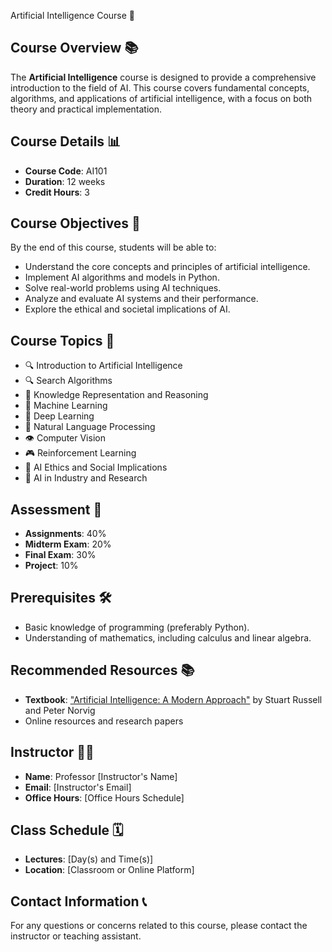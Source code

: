  Artificial Intelligence Course 🤖

## Course Overview 📚

The **Artificial Intelligence** course is designed to provide a comprehensive introduction to the field of AI. This course covers fundamental concepts, algorithms, and applications of artificial intelligence, with a focus on both theory and practical implementation.

## Course Details 📊

- **Course Code**: AI101
- **Duration**: 12 weeks
- **Credit Hours**: 3

## Course Objectives 🎯

By the end of this course, students will be able to:

- Understand the core concepts and principles of artificial intelligence.
- Implement AI algorithms and models in Python.
- Solve real-world problems using AI techniques.
- Analyze and evaluate AI systems and their performance.
- Explore the ethical and societal implications of AI.

## Course Topics 📖

- 🔍 Introduction to Artificial Intelligence
- 🔍 Search Algorithms
- 📜 Knowledge Representation and Reasoning
- 🤖 Machine Learning
- 🧠 Deep Learning
- 📰 Natural Language Processing
- 👁️ Computer Vision
- 🎮 Reinforcement Learning
- 🤝 AI Ethics and Social Implications
- 💼 AI in Industry and Research

## Assessment 📝

- **Assignments**: 40%
- **Midterm Exam**: 20%
- **Final Exam**: 30%
- **Project**: 10%

## Prerequisites 🛠️

- Basic knowledge of programming (preferably Python).
- Understanding of mathematics, including calculus and linear algebra.

## Recommended Resources 📚

- **Textbook**: ["Artificial Intelligence: A Modern Approach"](https://example.com/textbook) by Stuart Russell and Peter Norvig
- Online resources and research papers

## Instructor 👨‍🏫

- **Name**: Professor [Instructor's Name]
- **Email**: [Instructor's Email]
- **Office Hours**: [Office Hours Schedule]

## Class Schedule 🗓️

- **Lectures**: [Day(s) and Time(s)]
- **Location**: [Classroom or Online Platform]

## Contact Information 📞

For any questions or concerns related to this course, please contact the instructor or teaching assistant.

